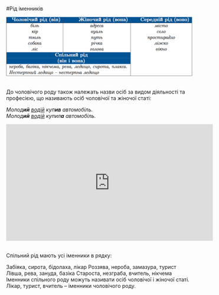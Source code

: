 #Рiд iменникiв

<div class="center">
<img src="../pics/5/4.png" width="700px" class="center"/>
</div>
<br>

До чоловiчого роду також належать назви осiб за видом дiяльностi та професiєю, що називають осiб чоловiчої та жiночої статi:

<i>Молод<b>ий</b> <u>водiй</u> куп<b>ив</b> автомобiль.</i><br>
<i>Молод<b>ий</b> <u>водiй</u> купил<b>а</b> автомобiль.</i>
</ul>

<div class="fluidMedia">
<iframe align="center" width="560" height="315" src="https://www.youtube.com/embed/Ntjczd1XWeY" frameborder="0" allowfullscreen></iframe>
</div>
<div class="popup">
</div>


<br>
<quiz correctLabel="correct" incorrectLabel="incorrect" checkLabel="check">
    <question text="">
       <p>Спільний рід мають усі іменники в рядку: </p>
        <answer>Забіяка, сирота, бідолаха, лікар
</answer>
        <answer>Роззява, нероба, замазура, турист</answer>
        <answer correct>Лівша, рева, зануда, базіка </answer>
        <answer>Староста, незграба, вчитель, нікчема</answer>
        <explanation>
     Іменники спільного роду можуть називати осіб чоловічої і жіночої статі.<br>
Лікар, турист, вчитель – іменники чоловічого роду.
        <explanation>
    </question>
</quiz>